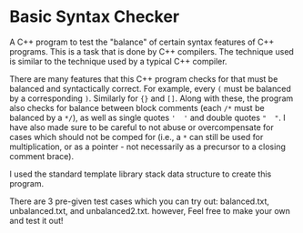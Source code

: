 # Basic Syntax Checker
A C++ program to test the "balance" of certain syntax features of C++ programs. This is a task that is done by C++ compilers. The technique used is similar to the technique used by a typical C++ compiler.

There are many features that this C++ program checks for that must be balanced and syntactically correct. For example, every `(` must be balanced by a corresponding `)`. Similarly for `{}` and `[]`. Along with these, the program also checks for balance between block comments (each `/*` must be balanced by a `*/`), as well as single quotes `'  '` and double quotes `"  "`.  I have also made sure to be careful to not abuse or overcompensate for cases which should not be comped for (i.e., a `*` can still be used for multiplication, or as a pointer - not necessarily as a precursor to a closing comment brace).

I used the standard template library stack data structure to create this program.

There are 3 pre-given test cases which you can try out: balanced.txt, unbalanced.txt, and unbalanced2.txt. however, Feel free to make your own and test it out!
